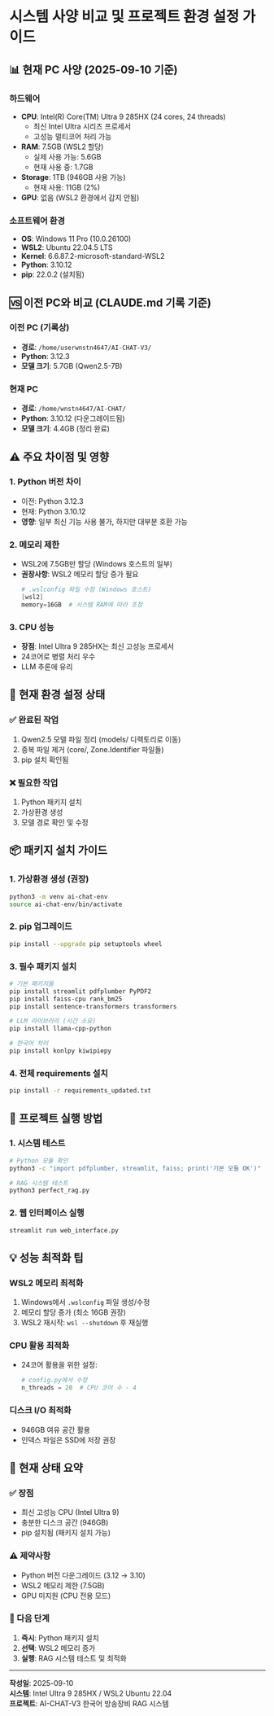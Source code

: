# 시스템 사양 비교 및 프로젝트 환경 설정 가이드

## 📊 현재 PC 사양 (2025-09-10 기준)

### 하드웨어
- **CPU**: Intel(R) Core(TM) Ultra 9 285HX (24 cores, 24 threads)
  - 최신 Intel Ultra 시리즈 프로세서
  - 고성능 멀티코어 처리 가능
- **RAM**: 7.5GB (WSL2 할당)
  - 실제 사용 가능: 5.6GB
  - 현재 사용 중: 1.7GB
- **Storage**: 1TB (946GB 사용 가능)
  - 현재 사용: 11GB (2%)
- **GPU**: 없음 (WSL2 환경에서 감지 안됨)

### 소프트웨어 환경
- **OS**: Windows 11 Pro (10.0.26100)
- **WSL2**: Ubuntu 22.04.5 LTS
- **Kernel**: 6.6.87.2-microsoft-standard-WSL2
- **Python**: 3.10.12
- **pip**: 22.0.2 (설치됨)

## 🆚 이전 PC와 비교 (CLAUDE.md 기록 기준)

### 이전 PC (기록상)
- **경로**: `/home/userwnstn4647/AI-CHAT-V3/`
- **Python**: 3.12.3
- **모델 크기**: 5.7GB (Qwen2.5-7B)

### 현재 PC
- **경로**: `/home/wnstn4647/AI-CHAT/`
- **Python**: 3.10.12 (다운그레이드됨)
- **모델 크기**: 4.4GB (정리 완료)

## ⚠️ 주요 차이점 및 영향

### 1. **Python 버전 차이**
- 이전: Python 3.12.3
- 현재: Python 3.10.12
- **영향**: 일부 최신 기능 사용 불가, 하지만 대부분 호환 가능

### 2. **메모리 제한**
- WSL2에 7.5GB만 할당 (Windows 호스트의 일부)
- **권장사항**: WSL2 메모리 할당 증가 필요
  ```powershell
  # .wslconfig 파일 수정 (Windows 호스트)
  [wsl2]
  memory=16GB  # 시스템 RAM에 따라 조정
  ```

### 3. **CPU 성능**
- **장점**: Intel Ultra 9 285HX는 최신 고성능 프로세서
- 24코어로 병렬 처리 우수
- LLM 추론에 유리

## 🔧 현재 환경 설정 상태

### ✅ 완료된 작업
1. Qwen2.5 모델 파일 정리 (models/ 디렉토리로 이동)
2. 중복 파일 제거 (core/, Zone.Identifier 파일들)
3. pip 설치 확인됨

### ❌ 필요한 작업
1. Python 패키지 설치
2. 가상환경 생성
3. 모델 경로 확인 및 수정

## 📦 패키지 설치 가이드

### 1. 가상환경 생성 (권장)
```bash
python3 -m venv ai-chat-env
source ai-chat-env/bin/activate
```

### 2. pip 업그레이드
```bash
pip install --upgrade pip setuptools wheel
```

### 3. 필수 패키지 설치
```bash
# 기본 패키지들
pip install streamlit pdfplumber PyPDF2
pip install faiss-cpu rank_bm25
pip install sentence-transformers transformers

# LLM 라이브러리 (시간 소요)
pip install llama-cpp-python

# 한국어 처리
pip install konlpy kiwipiepy
```

### 4. 전체 requirements 설치
```bash
pip install -r requirements_updated.txt
```

## 🚀 프로젝트 실행 방법

### 1. 시스템 테스트
```bash
# Python 모듈 확인
python3 -c "import pdfplumber, streamlit, faiss; print('기본 모듈 OK')"

# RAG 시스템 테스트
python3 perfect_rag.py
```

### 2. 웹 인터페이스 실행
```bash
streamlit run web_interface.py
```

## 💡 성능 최적화 팁

### WSL2 메모리 최적화
1. Windows에서 `.wslconfig` 파일 생성/수정
2. 메모리 할당 증가 (최소 16GB 권장)
3. WSL2 재시작: `wsl --shutdown` 후 재실행

### CPU 활용 최적화
- 24코어 활용을 위한 설정:
  ```python
  # config.py에서 수정
  n_threads = 20  # CPU 코어 수 - 4
  ```

### 디스크 I/O 최적화
- 946GB 여유 공간 활용
- 인덱스 파일은 SSD에 저장 권장

## 📌 현재 상태 요약

### ✅ 장점
- 최신 고성능 CPU (Intel Ultra 9)
- 충분한 디스크 공간 (946GB)
- pip 설치됨 (패키지 설치 가능)

### ⚠️ 제약사항
- Python 버전 다운그레이드 (3.12 → 3.10)
- WSL2 메모리 제한 (7.5GB)
- GPU 미지원 (CPU 전용 모드)

### 🎯 다음 단계
1. **즉시**: Python 패키지 설치
2. **선택**: WSL2 메모리 증가
3. **실행**: RAG 시스템 테스트 및 최적화

---

**작성일**: 2025-09-10  
**시스템**: Intel Ultra 9 285HX / WSL2 Ubuntu 22.04  
**프로젝트**: AI-CHAT-V3 한국어 방송장비 RAG 시스템
